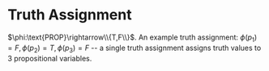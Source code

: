 # Truth Assignment

$\phi:\text{PROP}\rightarrow\\{T,F\\}$. An example truth assignment: $\phi(p_1)=F, \phi(p_2)=T, \phi(p_3)=F$ -- a single truth assignment assigns truth values to 3 propositional variables.
